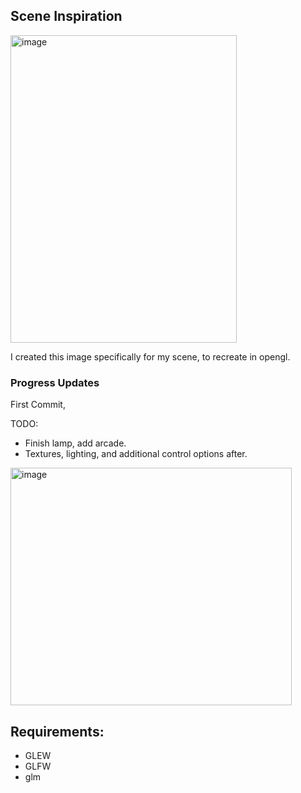 ## Scene Inspiration
 <img width="362" height="492" alt="image" src="https://github.com/user-attachments/assets/b853e1b9-eb3c-4ab4-88a3-7a1f8e4d3cf4" />

 I created this image specifically for my scene, to recreate in opengl. 

### Progress Updates
 First Commit,
 
 TODO: 
 * Finish lamp, add arcade. 
 * Textures, lighting, and additional control options after.
 
 <img width="450" height="380" alt="image" src="https://github.com/user-attachments/assets/ce8d4637-9d95-49f7-bda7-788bfefa6ebc" />


## Requirements:
* GLEW
* GLFW
* glm
